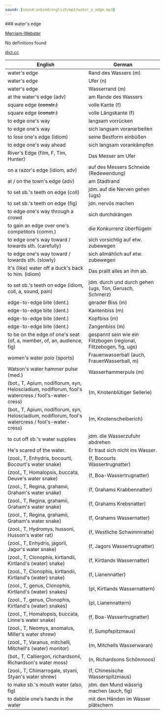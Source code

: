 ```yaml
---
sound: [sound:ankimd/english/mp3/water_s_edge.mp3]
---
```


\### water's edge

[Merriam-Webster](https://www.merriam-webster.com/dictionary/water%27s+edge)

No definitions found

[dict.cc](https://www.dict.cc/water's+edge)

| English        | German       |
| -------------- | ------------ |
| water's edge | Rand des Wassers (m) |
| water's edge | Ufer (n) |
| water's edge | Wasserrand (m) |
| at the water's edge (adv) | am Rande des Wassers |
| square edge <S> (constr.) | volle Kante <VK> (f) |
| square edge <S> (constr.) | volle Längskante (f) |
| to edge one's way | langsam vorrücken |
| to edge one's way | sich langsam voranarbeiten |
| to lose one's edge (idiom) | seine Bestform einbüßen |
| to edge one's way ahead | sich langsam vorankämpfen |
| River's Edge (film, F, Tim, Hunter) | Das Messer am Ufer |
| on a razor's edge (idiom, adv) | auf des Messers Schneide (Redewendung) |
| at / on the town's edge (adv) | am Stadtrand |
| to set sb.'s teeth on edge (coll) | jdm. auf die Nerven gehen (ugs) |
| to set sb.'s teeth on edge (fig) | jdn. nervös machen |
| to edge one's way through a crowd | sich durchdrängen |
| to gain an edge over one's competitors (comm.) | die Konkurrenz überflügeln |
| to edge one's way toward / towards sth. (carefully) | sich vorsichtig auf etw. zubewegen |
| to edge one's way toward / towards sth. (slowly) | sich allmählich auf etw. zubewegen |
| It's (like) water off a duck's back to him. (idiom) | Das prallt alles an ihm ab. |
| to set sb.'s teeth on edge (idiom, coll, a, sound, pain) | jdm. durch und durch gehen (ugs, Ton, Gerusch, Schmerz) |
| edge-to-edge bite (dent.) | gerader Biss (m) |
| edge-to-edge bite (dent.) | Kantenbiss (m) |
| edge-to-edge bite (dent.) | Kopfbiss (m) |
| edge-to-edge bite (dent.) | Zangenbiss (m) |
| to be on the edge of one's seat (of, a, member, of, an, audience, fig) | gespannt sein wie ein Flitzbogen (regional, Flitzebogen, fig, ugs) |
| women's water polo (sports) | Frauenwasserball (auch, FrauenWasserball, m) |
| Watson's water hammer pulse (med.) | Wasserhammerpuls (m) |
|  (bot., T, Apium, nodiflorum, syn, Helosciadium, nodiflorum, fool's watercress / fool's-water-cress) |  (m, Knotenblütiger Sellerie) |
|  (bot., T, Apium, nodiflorum, syn, Helosciadium, nodiflorum, fool's watercress / fool's-water-cress) |  (m, Knotenscheiberich) |
| to cut off sb.'s water supplies | jdm. die Wasserzufuhr abdrehen |
| He's scared of the water. | Er traut sich nicht ins Wasser. |
|  (zool., T, Enhydris, bocourti, Bocourt's water snake) |  (f, Bocourts Wassertrugnatter) |
|  (zool., T, Homalopsis, buccata, Deuve's water snake) |  (f, Boa-Wassertrugnatter) |
|  (zool., T, Regina, grahamii, Graham's water snake) |  (f, Grahams Krabbennatter) |
|  (zool., T, Regina, grahamii, Graham's water snake) |  (f, Grahams Krebsnatter) |
|  (zool., T, Regina, grahamii, Graham's water snake) |  (f, Grahams Wassernatter) |
|  (zool., T, Hydromys, hussoni, Husson's water rat) |  (f, Westliche Schwimmratte) |
|  (zool., T, Enhydris, jagorii, Jagor's water snake) |  (f, Jagors Wassertrugnatter) |
|  (zool., T, Clonophis, kirtlandii, Kirtland's (water) snake) |  (f, Kirtlands Wassernatter) |
|  (zool., T, Clonophis, kirtlandii, Kirtland's (water) snake) |  (f, Lianennatter) |
|  (zool., T, genus, Clonophis, Kirtland's (water) snakes) |  (pl, Kirtlands Wassernattern) |
|  (zool., T, genus, Clonophis, Kirtland's (water) snakes) |  (pl, Lianennattern) |
|  (zool., T, Homalopsis, buccata, Linne's water snake) |  (f, Boa-Wassertrugnatter) |
|  (zool., T, Neomys, anomalus, Miller's water shrew) |  (f, Sumpfspitzmaus) |
|  (zool., T, Varanus, mitchelli, Mitchell's (water) monitor) |  (m, Mitchells Wasserwaran) |
|  (bot., T, Calliergon, richardsonii, Richardson's water moss) |  (n, Richardsons Schönmoos) |
|  (zool., T, Chimarrogale, styani, Styan's water shrew) |  (f, Chinesische Wasserspitzmaus) |
| to make sb.'s mouth water (also, fig) | jdm. den Mund wässrig machen (auch, fig) |
| to dabble one's hands in the water | mit den Händen im Wasser plätschern |
